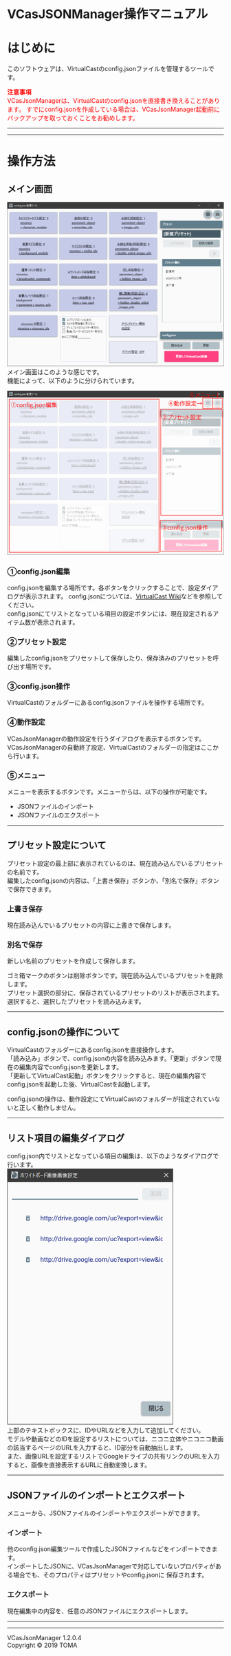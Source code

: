 # VCasJSONManager操作マニュアル
# はじめに
このソフトウェアは、VirtualCastのconfig.jsonファイルを管理するツールです。  

<span style="color:red">**注意事項**  
VCasJsonManagerは、VirtualCastのconfig.jsonを直接書き換えることがあります。
すでにconfig.jsonを作成している場合は、VCasJsonManager起動前にバックアップを取っておくことをお勧めします。</span>

***
***
# 操作方法

## メイン画面
![メイン画面](Image/MainWindow.png)  
メイン画面はこのような感じです。  
機能によって、以下のように分けられています。  

![メイン画面機能](Image/MainWindowDesc.png)  

### ①config.json編集
config.jsonを編集する場所です。各ボタンをクリックすることで、設定ダイアログが表示されます。
config.jsonについては、[VirtualCast Wiki](https://virtualcast.jp/wiki/doku.php?id=%E3%82%AB%E3%82%B9%E3%82%BF%E3%83%9E%E3%82%A4%E3%82%BA:config.json%E3%81%AE%E8%A8%AD%E5%AE%9A%E4%B8%80%E8%A6%A7)などを参照してください。  
config.jsonにてリストとなっている項目の設定ボタンには、現在設定されるアイテム数が表示されます。

### ②プリセット設定
編集したconfig.jsonをプリセットして保存したり、保存済みのプリセットを呼び出す場所です。

### ③config.json操作
VirtualCastのフォルダーにあるconfig.jsonファイルを操作する場所です。

### ④動作設定
VCasJsonManagerの動作設定を行うダイアログを表示するボタンです。VCasJsonManagerの自動終了設定、VirtualCastのフォルダーの指定はここから行います。

### ⑤メニュー
メニューを表示するボタンです。メニューからは、以下の操作が可能です。
- JSONファイルのインポート
- JSONファイルのエクスポート

***
## プリセット設定について
プリセット設定の最上部に表示されているのは、現在読み込んでいるプリセットの名前です。  
編集したconfig.jsonの内容は、「上書き保存」ボタンか、「別名で保存」ボタンで保存できます。

### 上書き保存
現在読み込んでいるプリセットの内容に上書きで保存します。
### 別名で保存
新しい名前のプリセットを作成して保存します。

ゴミ箱マークのボタンは削除ボタンです。現在読み込んでいるプリセットを削除します。  
プリセット選択の部分に、保存されているプリセットのリストが表示されます。選択すると、選択したプリセットを読み込みます。

***

## config.jsonの操作について
VirtualCastのフォルダーにあるconfig.jsonを直接操作します。  
「読み込み」ボタンで、config.jsonの内容を読み込みます。「更新」ボタンで現在の編集内容でconfig.jsonを更新します。  
「更新してVirtualCast起動」ボタンをクリックすると、現在の編集内容でconfig.jsonを起動した後、VirtualCastを起動します。

config.jsonの操作は、動作設定にてVirtualCastのフォルダーが指定されていないと正しく動作しません。

***

## リスト項目の編集ダイアログ
config.json内でリストとなっている項目の編集は、以下のようなダイアログで行います。  
![リスト編集ダイアログ](Image/ListDialog.png)  
上部のテキストボックスに、IDやURLなどを入力して追加してください。  
モデルや動画などのIDを設定するリストについては、ニコニ立体やニコニコ動画の該当するページのURLを入力すると、ID部分を自動抽出します。  
また、画像URLを設定するリストでGoogleドライブの共有リンクのURLを入力すると、画像を直接表示するURLに自動変換します。

***

## JSONファイルのインポートとエクスポート
メニューから、JSONファイルのインポートやエクスポートができます。

### インポート
他のconfig.json編集ツールで作成したJSONファイルなどをインポートできます。  
インポートしたJSONに、VCasJsonManagerで対応していないプロパティがある場合でも、そのプロパティはプリセットやconfig.jsonに
保存されます。

### エクスポート
現在編集中の内容を、任意のJSONファイルにエクスポートします。

***
***
VCasJsonManager 1.2.0.4  
Copyright © 2019 TOMA
